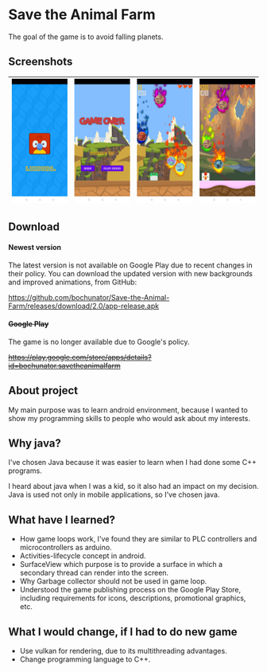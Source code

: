 # Save the Animal Farm
The goal of the game is to avoid falling planets.
## Screenshots
| ![Screenshot 1](media/screenshot.jpg) | ![Screenshot 2](media/screenshot2.jpg) | ![Screenshot 3](media/screenshot3.jpg) | ![Screenshot 4](media/screenshot4.jpg) |
|-------------------------------------|-------------------------------------|----------------------------------------|----------------------------------------|


## Download

#### Newest version

The latest version is not available on Google Play due to recent changes in their policy. You can
download the updated version with new backgrounds and improved animations, from GitHub:

https://github.com/bochunator/Save-the-Animal-Farm/releases/download/2.0/app-release.apk

#### ~~Google Play~~

The game is no longer available due to Google's policy.

~~https://play.google.com/store/apps/details?id=bochunator.savetheanimalfarm~~

## About project

My main purpose was to learn android environment, because I wanted to show my programming skills to people who would ask about my interests.

## Why java?

I've chosen Java because it was easier to learn when I had done some C++ programs.

I heard about java when I was a kid, so it also had an impact on my decision. Java is used not only in mobile applications, so I've chosen java.

## What have I learned?

- How game loops work, I've found they are similar to PLC controllers and microcontrollers as arduino.
- Activities-lifecycle concept in android.
- SurfaceView which purpose is to provide a surface in which a secondary thread can render into the screen.
- Why Garbage collector should not be used in game loop.
- Understood the game publishing process on the Google Play Store, including requirements for icons, descriptions, promotional graphics, etc.

## What I would change, if I had to do new game

- Use vulkan for rendering, due to its multithreading advantages.
- Change programming language to C++.
